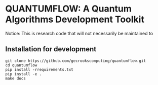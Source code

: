 
# QUANTUMFLOW: A Quantum Algorithms Development Toolkit

Notice: This is research code that will not necessarily be maintained to


## Installation for development
```
git clone https://github.com/gecrookscomputing/quantumflow.git
cd quantumflow
pip install -rrequirements.txt
pip install -e .
make docs
```


```


